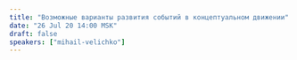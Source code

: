 ```yaml
---
title: "Возможные варианты развития событий в концептуальном движении"
date: "26 Jul 20 14:00 MSK"
draft: false
speakers: ["mihail-velichko"]
---
```

